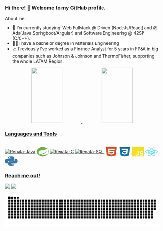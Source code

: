 ### Hi there! 👋 Welcome to my GitHub profile.

About me:

- 🌱 I’m currently studying: Web Fullstack @ Driven (NodeJs/React) and @ Ada(Java Springboot/Angular) and Software Engineering @ 42SP (C/C++).
- :woman_student: I have a bachelor degree in Materials Engineering
- :chart_with_upwards_trend: Previously I've worked as a Finance Analyst for 5 years in FP&A in big companies such as Johnson & Johnson and ThermoFisher, supporting the whole LATAM Region.

<div align="center">
  <a href="https://github.com/renatainacio">
  <img height="180em" width="45%" src="https://github-readme-stats.vercel.app/api?username=renatainacio&show_icons=true&theme=dracula&include_all_commits=true"/>
  <img height="180em" width="45%" src="https://github-readme-stats.vercel.app/api/top-langs/?username=renatainacio&layout=compact&langs_count=7&theme=dracula"/>
</div>
  
###

### Languages and Tools
  
<div style="display: inline_block"><br>

  <img align="center" alt="Renata-Java" height="30" width="40" src="https://cdn.jsdelivr.net/gh/devicons/devicon/icons/java/java-original.svg">
  <img align="center" alt="Renata-Java" height="30" width="40" src="https://github.com/renatainacio/renatainacio/blob/main/spring-color.svg">
  <img align="center" alt="Renata-C" height="30" width="40" src="https://cdn.jsdelivr.net/gh/devicons/devicon/icons/c/c-original.svg">
  <img align="center" alt="Renata-SQL" height="30" width="40" src="https://cdn.jsdelivr.net/gh/devicons/devicon/icons/mysql/mysql-original-wordmark.svg">
  <img align="center" alt="Renata-html" height="30" width="40" src="https://github.com/renatainacio/renatainacio/blob/main/html5-color.svg">
  <img align="center" alt="Renata-css" height="30" width="40" src="https://github.com/renatainacio/renatainacio/blob/main/css3-color.svg">
  <img align="center" alt="Renata-js" height="30" width="40" src="https://github.com/renatainacio/renatainacio/blob/main/javascript-color.svg">
  <img align="center" alt="Renata-react" height="30" width="40" src="https://github.com/renatainacio/renatainacio/blob/main/react-color.svg">
  <img align="center" alt="Renata-python" height="30" width="40" src="https://github.com/renatainacio/renatainacio/blob/main/python-color.svg">
</div>

 ###
  
 ### Reach me out!

<div> 
  <a href="https://www.linkedin.com/in/renata-v-inacio/" target="_blank"><img src="https://img.shields.io/badge/-LinkedIn-%230077B5?style=for-the-badge&logo=linkedin&logoColor=white" target="_blank"></a> 
  <a href = "mailto:revazgauska@gmail.com"><img src="https://img.shields.io/badge/-Gmail-%23333?style=for-the-badge&logo=gmail&logoColor=white" target="_blank"></a>

  ![Snake animation](https://github.com/renatainacio/renatainacio/blob/output/github-contribution-grid-snake.svg)
  
</div>
